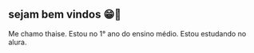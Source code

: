 ## sejam bem vindos 😁👋

Me chamo thaise.
Estou no 1° ano do ensino médio.
Estou estudando no alura.

